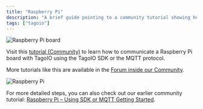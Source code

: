 ```yaml
---
title: "Raspberry Pi"
description: "A brief guide pointing to a community tutorial showing how to connect a Raspberry Pi to TagoIO using the TagoIO SDK or the MQTT protocol; also directs readers to additional tutorials in the TagoIO Community forum."
tags: ["tagoio"]
---
```

![Raspberry Pi board](/docs_imagem/tagoio/raspberry-pi-2.png)

Visit this [tutorial (Community)](https://community.tago.io/t/connecting-a-raspberry-pi-to-tagoio/1234) to learn how to communicate a Raspberry Pi board with TagoIO using the TagoIO SDK or the MQTT protocol.

More tutorials like this are available in the [Forum inside our Community](https://community.tago.io/).

![Raspberry Pi](https://cdn.elev.io/file/uploads/PEfBOej3wR4slKcXFF0VfOndFuEYx_C9vFdA35csXyc/yhmBmbU8errq1vU9HjPgBJBkKw3syGX5FOJdMj88cxM/raspberry_pi%20(Small)-xj8.png)

For more detailed steps, you can also check out our earlier community tutorial: [Raspberry Pi – Using SDK or MQTT Getting Started](https://community.tago.io/t/raspberry-pi-tagoio-using-sdk-or-mqtt-getting-started/277).
